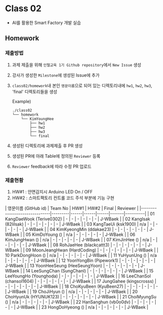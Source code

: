 # Class 02

* AI를 활용한 Smart Factory 개발 실습

## Homework

### 제출방법

1. 과제 제출을 위해 `인텔교육 1기 Github repository`에서 `New Issue` 생성

2. 강사가 생성한 `Milestone`에 생성된 Issue에 추가 

3. `class02/homework`내 본인 `영문이름`으로 되어 있는 디렉토리내에 `hw1`, `hw2`, `hw3`, 'final' 디렉토리들을 생성

    Example)
    ```
    ./class02
    └── homework
        └── KimYoungHee
            ├── hw1
            ├── hw2
            ├── hw3
            └── final
    ```

4. 생성된 디렉토리에 과제제출 후 PR 생성

5. 생성된 PR에 아래 Table에 정의된 `Reviewer` 등록

6. `Reviewer` feedback에 따라 수정 PR 업로드

### 제출현황
1. HW#1 : 안면감지시 Arduino LED On / OFF
2. HW#2 : 스마트팩토리 컨트롤 코드 주석 부분에 기능 구현

| 영문이름 (GitHub id)           | Team No | HW#1 | HW#2 | Final | Reviewer |
|-------------------------------|---------|------|------|------|-------|----------|
| 01 KangDaeWook (Terive0302) | - | - | - | - | - | - | J-WBaek |
| 02 KangIsak (82lilsak) | - | - | - | - | - | - | J-WBaek |
| 03 KangTaeUi (ksk1900) | n/a | - | - | - | - | - | J-WBaek |
| 04 KimKyeongMin (ddakae23) | - | - | - | - | - | - | J-WBaek |
| 05 KimDoYoung () | n/a | - | - | - | - | - | J-WBaek |
| 06 KimJungHwan () | n/a | - | - | - | - | - | J-WBaek |
| 07 KimJinHee () | n/a | - | - | - | - | - | J-WBaek |
| 08 RohJaeHee (blackcattt3) | - | - | - | - | - | - | J-WBaek |
| 09 MoonJeangHwan (HardCoding) | - | - | - | - | - | - | J-WBaek |
| 10 ParkDongHoon () | n/a | - | - | - | - | - | J-WBaek |
| 11 YuHyunUng () | n/a | - | - | - | - | - | J-WBaek |
| 12 YoonYongBin (Pipework1) | - | - | - | - | - | - | J-WBaek |
| 13 YoonHeeSeung (HeeSeungYoon) | - | - | - | - | - | - | J-WBaek |
| 14 LeeSungChan (SungChanl) | - | - | - | - | - | - | J-WBaek |
| 15 LeeYoungHo  (Younghoda) | - | - | - | - | - | - | J-WBaek |
| 16 LeeChanSol  (chansol1604) | - | - | - | - | - | - | J-WBaek |
| 17 JungGahee	 (kingscrosss) | - | - | - | - | - | - | J-WBaek |
| 18 ChoKyuBeen (KyuBeen27) | - | - | - | - | - | - | J-WBaek |
| 19 ChoJiHyun () | n/a | - | - | - | - | - | J-WBaek |
| 20 ChoHyunUk (HYUNUK123) | - | - | - | - | - | - | J-WBaek |
| 21 ChoiMyungSu () | n/a | - | - | - | - | - | J-WBaek |
| 22 HanSanghun (vb0o0dv) | - | - | - | - | - | - | J-WBaek |
| 23 HongDoHyeong () | n/a | - | - | - | - | - | J-WBaek |
